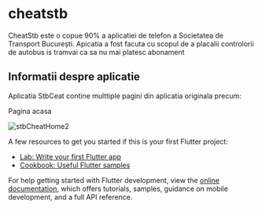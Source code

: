 # cheatstb

CheatStb este o copue 90% a aplicatiei de telefon a Societatea de Transport București.
Apicatia a fost facuta cu scopul de a placalii controlorii de autobus is tramvai ca sa nu mai platesc abonament

## Informatii despre aplicatie

Aplicatia StbCeat contine multtiple pagini din aplicatia originala precum:

Pagina acasa


![stbCheatHome2](https://github.com/user-attachments/assets/58f4d95f-2dde-4a58-91ae-4ca67e672eff)



A few resources to get you started if this is your first Flutter project:

- [Lab: Write your first Flutter app](https://docs.flutter.dev/get-started/codelab)
- [Cookbook: Useful Flutter samples](https://docs.flutter.dev/cookbook)

For help getting started with Flutter development, view the
[online documentation](https://docs.flutter.dev/), which offers tutorials,
samples, guidance on mobile development, and a full API reference.
